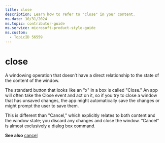 ```yaml
---
title: close
description: Learn how to refer to "close" in your content.
ms.date: 10/31/2024
ms.topic: contributor-guide
ms.service: microsoft-product-style-guide
ms.custom:
  - TopicID 56559
---
```



# close

A windowing operation that doesn’t have a direct relationship to the state of the content of the window.

The standard button that looks like an "x" in a box is called "Close." An app will often take the Close event and act on it, so if you try to close a window that has unsaved changes, the app might automatically save the changes or might prompt the user to save them.

This is different than "Cancel," which explicitly relates to both content and the window state; you discard any changes and close the window. “Cancel” is almost exclusively a dialog box command.

**See also** [cancel](~\a_z_names_terms\c\cancel.md)